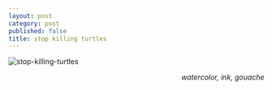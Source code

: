 ```yaml
---
layout: post
category: post
published: false
title: stop killing turtles
---
```

![stop-killing-turtles](/media/stop-killing-turtles.png)
<!--more-->
<span class='date' style='float:right;'>*watercolor, ink, gouache*</span>